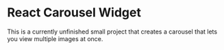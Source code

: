 # React Carousel Widget
This is a currently unfinished small project that creates a carousel that lets you view multiple images at once.
